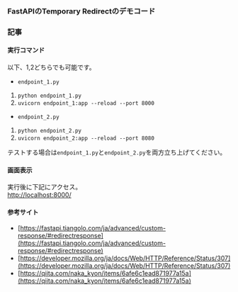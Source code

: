 ### FastAPIのTemporary Redirectのデモコード  

### 記事
[]()

#### 実行コマンド
以下、1,2どちらでも可能です。 

- `endpoint_1.py` 
1. ```python endpoint_1.py```
2. ```uvicorn endpoint_1:app --reload --port 8000```

- `endpoint_2.py` 
1. ```python endpoint_2.py```
2. ```uvicorn endpoint_2:app --reload --port 8080```

テストする場合は`endpoint_1.py`と`endpoint_2.py`を両方立ち上げてください。  

#### 画面表示  
実行後に下記にアクセス。  
[http://localhost:8000/](http://localhost:8000/)  

#### 参考サイト  
- [https://fastapi.tiangolo.com/ja/advanced/custom-response/#redirectresponse](https://fastapi.tiangolo.com/ja/advanced/custom-response/#redirectresponse)
- [https://developer.mozilla.org/ja/docs/Web/HTTP/Reference/Status/307](https://developer.mozilla.org/ja/docs/Web/HTTP/Reference/Status/307)  
- [https://qiita.com/naka_kyon/items/6afe6c1ead871977a15a](https://qiita.com/naka_kyon/items/6afe6c1ead871977a15a)  
